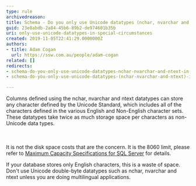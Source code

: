 ```yaml
---
type: rule
archivedreason: 
title: Schema - Do you only use Unicode datatypes (nchar, nvarchar and ntext) in special circumstances?
guid: 23e8abdb-2a84-45b6-89b2-de974601b35b
uri: only-use-unicode-datatypes-in-special-circumstances
created: 2019-11-05T22:41:29.0000000Z
authors:
- title: Adam Cogan
  url: https://ssw.com.au/people/adam-cogan
related: []
redirects:
- schema-do-you-only-use-unicode-datatypes-nchar-nvarchar-and-ntext-in-special-circumstances
- schema-do-you-only-use-unicode-datatypes-(nchar-nvarchar-and-ntext)-in-special-circumstances

---
```



Columns defined using the nchar, nvarchar and ntext datatypes can store any character defined by the Unicode Standard, which includes all of the characters defined in the various English and Non-English character sets. These datatypes take twice as much storage space per characters as non-Unicode data types.<br>
<br><excerpt class='endintro'></excerpt><br>
<p>​It is not the disk space costs that are the concern. It is the 8060 limit, please refer to&#160;<a href="https&#58;//docs.microsoft.com/en-us/sql/sql-server/maximum-capacity-specifications-for-sql-server?redirectedfrom=MSDN&amp;view=sql-server-ver15">Maximum Capacity Specifications for SQL Server​</a>&#160;for details.</p><p>​If your database stores only English characters, this is a waste of space. Don't use Unicode double-byte datatypes such as nchar, nvarchar and ntext unless you are doing multilingual applications.<br></p>


